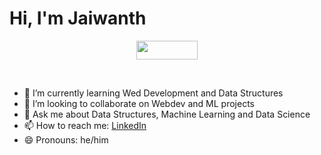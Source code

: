 # Hi, I'm Jaiwanth
<p align=center>
  <img src='https://pesu-badges-api.vercel.app/badge/pesu' width='98px' height='30px' />
</p>
<br>

- 🌱 I’m currently learning Wed Development and Data Structures
- 👯 I’m looking to collaborate on Webdev and ML projects
- 💬 Ask me about Data Structures, Machine Learning and Data Science
- 📫 How to reach me: [LinkedIn](https://www.linkedin.com/in/jaiwanthtatuskar/)
- 😄 Pronouns: he/him
